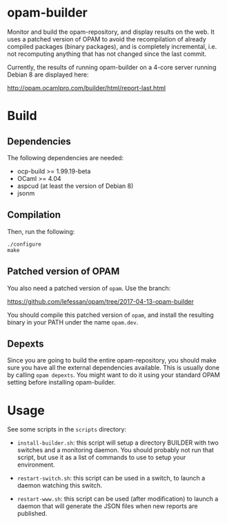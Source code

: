 # opam-builder

Monitor and build the opam-repository, and display results on the web.
It uses a patched version of OPAM to avoid the recompilation of
already compiled packages (binary packages), and is completely
incremental, i.e. not recomputing anything that has not changed since
the last commit.

Currently, the results of running opam-builder on a 4-core server
running Debian 8 are displayed here:

http://opam.ocamlpro.com/builder/html/report-last.html

# Build

## Dependencies

The following dependencies are needed:
 * ocp-build >= 1.99.19-beta
 * OCaml >= 4.04
 * aspcud (at least the version of Debian 8)
 * jsonm

## Compilation

Then, run the following:

```
./configure
make
```

## Patched version of OPAM

You also need a patched version of `opam`. Use the branch:

https://github.com/lefessan/opam/tree/2017-04-13-opam-builder

You should compile this patched version of `opam`, and install the
resulting binary in your PATH under the name `opam.dev`.

## Depexts

Since you are going to build the entire opam-repository, you should
make sure you have all the external dependencies available. This is
usually done by calling `opam depexts`. You might want to do it using
your standard OPAM setting before installing opam-builder.

# Usage

See some scripts in the `scripts` directory:

* `install-builder.sh`: this script will setup a directory BUILDER
    with two switches and a monitoring daemon. You should probably not
    run that script, but use it as a list of commands to use to setup
    your environment.
    
* `restart-switch.sh`: this script can be used in a switch, to launch
    a daemon watching this switch.
    
* `restart-www.sh`: this script can be used (after modification) to
    launch a daemon that will generate the JSON files when new reports
    are published.
    
